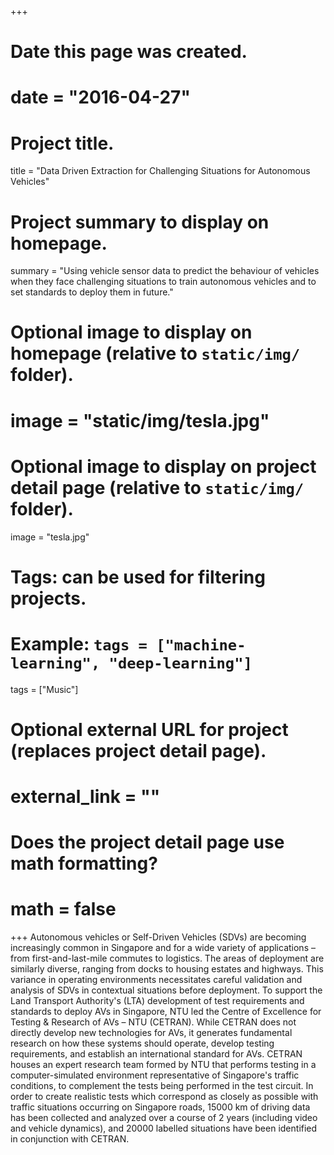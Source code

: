 +++
# Date this page was created.
# date = "2016-04-27"

# Project title.
title = "Data Driven Extraction for Challenging Situations for Autonomous Vehicles"

# Project summary to display on homepage.
summary = "Using vehicle sensor data to predict the behaviour of vehicles when they face challenging situations to train autonomous vehicles and to set standards to deploy them in future."

# Optional image to display on homepage (relative to `static/img/` folder).
# image = "static/img/tesla.jpg"

# Optional image to display on project detail page (relative to `static/img/` folder).
image = "tesla.jpg"

# Tags: can be used for filtering projects.
# Example: `tags = ["machine-learning", "deep-learning"]`
tags = ["Music"]

# Optional external URL for project (replaces project detail page).
# external_link = ""

# Does the project detail page use math formatting?
# math = false

+++
Autonomous vehicles or Self-Driven Vehicles (SDVs) are becoming increasingly common in Singapore and for a wide variety of applications – from first-and-last-mile commutes to logistics. The areas of deployment are similarly diverse, ranging from docks to housing estates and highways. This variance in operating environments necessitates careful validation and analysis of SDVs in contextual situations before deployment.
To support the Land Transport Authority's (LTA) development of test requirements and standards to deploy AVs in Singapore, NTU led the Centre of Excellence for Testing & Research of AVs – NTU (CETRAN). While CETRAN does not directly develop new technologies for AVs, it generates fundamental research on how these systems should operate, develop testing requirements, and establish an international standard for AVs. 
CETRAN houses an expert research team formed by NTU that performs testing in a computer-simulated environment representative of Singapore's traffic conditions, to complement the tests being performed in the test circuit. In order to create realistic tests which correspond as closely as possible with traffic situations occurring on Singapore roads, 15000 km of driving data has been collected and analyzed over a course of 2 years (including video and vehicle dynamics), and 20000 labelled situations have been identified in conjunction with CETRAN.
